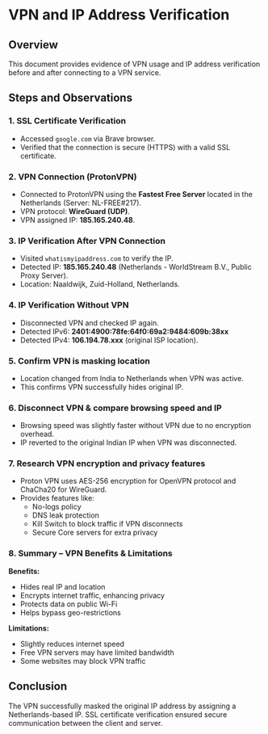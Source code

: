 
# VPN and IP Address Verification

## Overview
This document provides evidence of VPN usage and IP address verification before and after connecting to a VPN service.

## Steps and Observations

### 1. SSL Certificate Verification
- Accessed `google.com` via Brave browser.
- Verified that the connection is secure (HTTPS) with a valid SSL certificate.

### 2. VPN Connection (ProtonVPN)
- Connected to ProtonVPN using the **Fastest Free Server** located in the Netherlands (Server: NL-FREE#217).
- VPN protocol: **WireGuard (UDP)**.
- VPN assigned IP: **185.165.240.48**.

### 3. IP Verification After VPN Connection
- Visited `whatismyipaddress.com` to verify the IP.
- Detected IP: **185.165.240.48** (Netherlands - WorldStream B.V., Public Proxy Server).
- Location: Naaldwijk, Zuid-Holland, Netherlands.

### 4. IP Verification Without VPN
- Disconnected VPN and checked IP again.
- Detected IPv6: **2401:4900:78fe:64f0:69a2:9484:609b:38xx**
- Detected IPv4: **106.194.78.xxx** (original ISP location).

### 5. Confirm VPN is masking location
- Location changed from India to Netherlands when VPN was active.
- This confirms VPN successfully hides original IP.

### 6. Disconnect VPN & compare browsing speed and IP
- Browsing speed was slightly faster without VPN due to no encryption overhead.
- IP reverted to the original Indian IP when VPN was disconnected.

### 7. Research VPN encryption and privacy features
- Proton VPN uses AES-256 encryption for OpenVPN protocol and ChaCha20 for WireGuard.
- Provides features like:
  * No-logs policy
  * DNS leak protection
  * Kill Switch to block traffic if VPN disconnects
  * Secure Core servers for extra privacy

### 8. Summary – VPN Benefits & Limitations

**Benefits:**
- Hides real IP and location
- Encrypts internet traffic, enhancing privacy
- Protects data on public Wi-Fi
- Helps bypass geo-restrictions

**Limitations:**
- Slightly reduces internet speed
- Free VPN servers may have limited bandwidth
- Some websites may block VPN traffic


## Conclusion
The VPN successfully masked the original IP address by assigning a Netherlands-based IP. SSL certificate verification ensured secure communication between the client and server.
